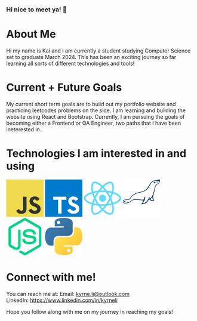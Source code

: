 ### Hi nice to meet ya! 👋

# About Me
Hi my name is Kai and I am currently a student studying Computer Science set to graduate March 2024. This has been an exciting journey so far learning all sorts of different technologies and tools! 

# Current + Future Goals
My current short term goals are to build out my portfolio website and practicing leetcodes problems on the side. I am learning and building the website using React and Bootstrap. Currently, I am pursuing the goals of becoming either a Frontend or QA Engineer, two paths that I have been ineterested in. 

# Technologies I am interested in and using
<img src="JavaScript.svg"> <img src="TypeScript.svg"> <img src="React.svg"> <img src="MariaDB.svg"> <img src="NodeJS.svg"> <img src="Python.svg">

# Connect with me!
You can reach me at:
  Email: kyrne.li@outlook.com <br>
  LinkedIn: https://www.linkedin.com/in/kyrneli

Hope you follow along with me on my journey in reaching my goals!


<!--
**kais-codes/kais-codes** is a ✨ _special_ ✨ repository because its `README.md` (this file) appears on your GitHub profile.

Here are some ideas to get you started:

- 🔭 I’m currently working on ...
- 🌱 I’m currently learning ...
- 👯 I’m looking to collaborate on ...
- 🤔 I’m looking for help with ...
- 💬 Ask me about ...
- 📫 How to reach me: ...
- 😄 Pronouns: ...
- ⚡ Fun fact: ...
-->
